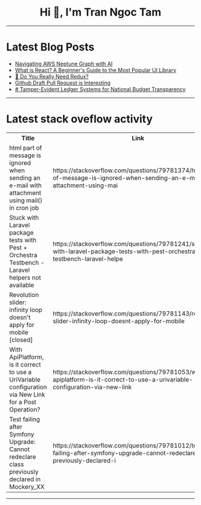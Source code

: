 <h1 align="center">Hi 👋, I'm Tran Ngoc Tam</h1>

---

# Latest Blog Posts 
<!-- BLOG-POST-LIST:START -->
- [Navigating AWS Neptune Graph with AI](https://dev.to/aws-builders/navigating-aws-neptune-graph-with-ai-55cm)
- [What is React? A Beginner&#39;s Guide to the Most Popular UI Library](https://dev.to/dehemi_fabio/what-is-react-a-beginners-guide-to-the-most-popular-ui-library-3bgl)
- [🧐 Do You Really Need Redux?](https://dev.to/mourya_modugula/do-you-really-need-redux-nig)
- [Github Draft Pull Request is Interesting](https://dev.to/whyang9701/github-draft-pull-request-is-interesting-216d)
- [# Tamper-Evident Ledger Systems for National Budget Transparency](https://dev.to/trinly01/-tamper-evident-ledger-systems-for-national-budget-transparency-nl1)
<!-- BLOG-POST-LIST:END -->

---

# Latest stack oveflow activity
<table>
  <tr><th>Title</th><th>Link</th></tr>
  <!-- STACKOVERFLOW:START --><tr><td>html part of message is ignored when sending an e-mail with attachment using mail&lpar;&rpar; in cron job</td><td>https://stackoverflow.com/questions/79781374/html-part-of-message-is-ignored-when-sending-an-e-mail-with-attachment-using-mai</td></tr><tr><td>Stuck with Laravel package tests with Pest + Orchestra Testbench - Laravel helpers not available</td><td>https://stackoverflow.com/questions/79781241/stuck-with-laravel-package-tests-with-pest-orchestra-testbench-laravel-helpe</td></tr><tr><td>Revolution slider: infinity loop doesn&#39;t apply for mobile [closed]</td><td>https://stackoverflow.com/questions/79781143/revolution-slider-infinity-loop-doesnt-apply-for-mobile</td></tr><tr><td>With ApiPlatform, is it correct to use a UriVariable configuration via New Link for a Post Operation?</td><td>https://stackoverflow.com/questions/79781053/with-apiplatform-is-it-correct-to-use-a-urivariable-configuration-via-new-link</td></tr><tr><td>Test failing after Symfony Upgrade: Cannot redeclare class previously declared in Mockery_XX</td><td>https://stackoverflow.com/questions/79781012/test-failing-after-symfony-upgrade-cannot-redeclare-class-previously-declared-i</td></tr><!-- STACKOVERFLOW:END -->
</table>

---


